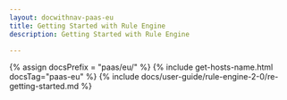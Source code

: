 ```yaml
---
layout: docwithnav-paas-eu
title: Getting Started with Rule Engine
description: Getting Started with Rule Engine

---
```


{% assign docsPrefix = "paas/eu/" %}
{% include get-hosts-name.html docsTag="paas-eu" %}
{% include docs/user-guide/rule-engine-2-0/re-getting-started.md %}
